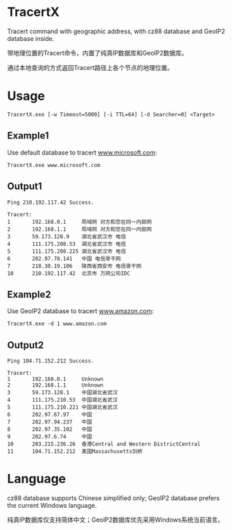 # TracertX

Tracert command with geographic address, with cz88 database and GeoIP2 database inside. 

带地理位置的Tracert命令，内置了纯真IP数据库和GeoIP2数据库。

通过本地查询的方式返回Tracert路径上各个节点的地理位置。

# Usage

	TracertX.exe [-w Timeout=5000] [-i TTL=64] [-d Searcher=0] <Target>

## Example1

Use default database to tracert www.microsoft.com:

	TracertX.exe www.microsoft.com
	
## Output1

	Ping 210.192.117.42 Success.

	Tracert:
	1       192.168.0.1     局域网 对方和您在同一内部网
	2       192.168.1.1     局域网 对方和您在同一内部网
	3       59.173.128.9    湖北省武汉市 电信
	4       111.175.208.53  湖北省武汉市 电信
	5       111.175.208.225 湖北省武汉市 电信
	6       202.97.78.141   中国 电信骨干网
	7       218.30.19.106   陕西省西安市 电信骨干网
	10      210.192.117.42  北京市 万网公司IDC

## Example2

Use GeoIP2 database to tracert www.amazon.com: 

	TracertX.exe -d 1 www.amazon.com
	
## Output2

	Ping 104.71.152.212 Success.

	Tracert:
	1       192.168.0.1     Unknown
	2       192.168.1.1     Unknown
	3       59.173.128.1    中国湖北省武汉
	4       111.175.210.53  中国湖北省武汉
	5       111.175.210.221 中国湖北省武汉
	6       202.97.67.97    中国
	7       202.97.94.237   中国
	8       202.97.35.102   中国
	9       202.97.6.74     中国
	10      203.215.236.26  香港Central and Western DistrictCentral
	11      104.71.152.212  美国Massachusetts剑桥

# Language

cz88 database supports Chinese simplified only; GeoIP2 database prefers the current Windows language.

纯真IP数据库仅支持简体中文；GeoIP2数据库优先采用Windows系统当前语言。

